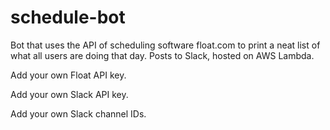 # schedule-bot

Bot that uses the API of scheduling software float.com to print a neat list of what all users are doing that day. Posts to Slack, hosted on AWS Lambda.

Add your own Float API key.

Add your own Slack API key.

Add your own Slack channel IDs.
